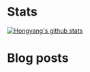 # Stats

[![Hongyang's github stats](https://github-readme-stats.vercel.app/api?username=henry2004y)](https://github.com/henry2004y/github-readme-stats)

# Blog posts
<!-- BLOG-POST-LIST:START -->
<!-- BLOG-POST-LIST:END -->
